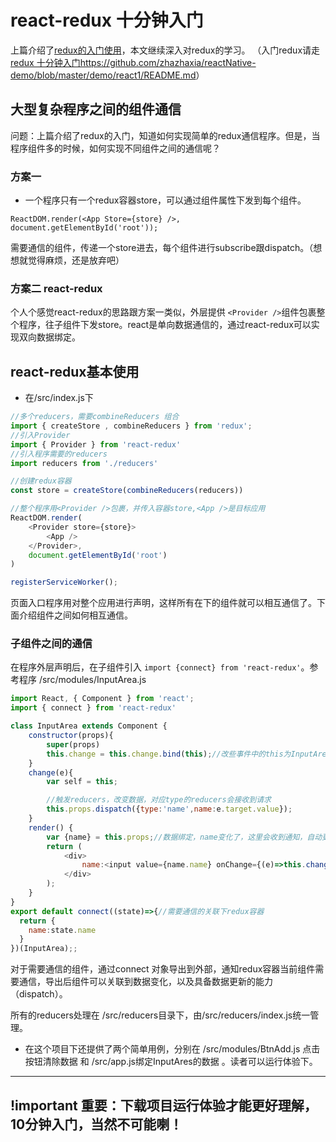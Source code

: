 # react-redux 十分钟入门

上篇介绍了[redux的入门使用](https://github.com/zhazhaxia/reactNative-demo/blob/master/demo/react1/README.md)，本文继续深入对redux的学习。
（入门redux请走 [redux 十分钟入门https://github.com/zhazhaxia/reactNative-demo/blob/master/demo/react1/README.md](https://github.com/zhazhaxia/reactNative-demo/blob/master/demo/react1/README.md)）

## 大型复杂程序之间的组件通信

问题：上篇介绍了redux的入门，知道如何实现简单的redux通信程序。但是，当程序组件多的时候，如何实现不同组件之间的通信呢？

### 方案一

- 一个程序只有一个redux容器store，可以通过组件属性下发到每个组件。

```
ReactDOM.render(<App Store={store} />, document.getElementById('root'));
```
需要通信的组件，传递一个store进去，每个组件进行subscribe跟dispatch。（想想就觉得麻烦，还是放弃吧）

### 方案二 react-redux

个人个感觉react-redux的思路跟方案一类似，外层提供 `<Provider />`组件包裹整个程序，往子组件下发store。react是单向数据通信的，通过react-redux可以实现双向数据绑定。

## react-redux基本使用

- 在/src/index.js下

```javascript
//多个reducers，需要combineReducers 组合
import { createStore , combineReducers } from 'redux';
//引入Provider
import { Provider } from 'react-redux'
//引入程序需要的reducers
import reducers from './reducers'

//创建redux容器
const store = createStore(combineReducers(reducers))

//整个程序用<Provider />包裹，并传入容器store,<App />是目标应用
ReactDOM.render(
	<Provider store={store}>
		<App />
	</Provider>,
	document.getElementById('root')
)

registerServiceWorker();

```
页面入口程序用<Provider />对整个应用进行声明，这样所有在<App />下的组件就可以相互通信了。下面介绍组件之间如何相互通信。

### 子组件之间的通信

在程序外层<Provider />声明后，在子组件引入 `import {connect} from 'react-redux'`。参考程序 /src/modules/InputArea.js

```javascript
import React, { Component } from 'react';
import { connect } from 'react-redux'

class InputArea extends Component {
	constructor(props){
		super(props)
		this.change = this.change.bind(this);//改些事件中的this为InputArea
	}
	change(e){
		var self = this;

		//触发reducers，改变数据，对应type的reducers会接收到请求
		this.props.dispatch({type:'name',name:e.target.value});
	}
	render() {
		var {name} = this.props;//数据绑定，name变化了，这里会收到通知，自动更新组件数据
		return (
		  	<div>
		  		name:<input value={name.name} onChange={(e)=>this.change(e)} /><br/>
		  	</div>
		);
	}
}
export default connect((state)=>{//需要通信的关联下redux容器
  return {
  	name:state.name
  }
})(InputArea);;

``` 
对于需要通信的组件，通过connect 对象导出到外部，通知redux容器当前组件需要通信，导出后组件可以关联到数据变化，以及具备数据更新的能力（dispatch）。

所有的reducers处理在 /src/reducers目录下，由/src/reducers/index.js统一管理。

- 在这个项目下还提供了两个简单用例，分别在 /src/modules/BtnAdd.js 点击按钮清除数据 和 /src/app.js绑定InputAres的数据 。读者可以运行体验下。

---

## !important 重要：下载项目运行体验才能更好理解，10分钟入门，当然不可能喇！
